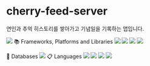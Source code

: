 # cherry-feed-server
연인과 추억 히스토리를 쌓아가고 기념일을 기록하는 앱입니다.





<img src="https://img.shields.io/badge/-Swagger-%23Clojure?style=for-the-badge&logo=swagger&logoColor=white"/>
📚 Frameworks, Platforms and Libraries
<img src="https://img.shields.io/badge/springboot-%236DB33F.svg?style=for-the-badge&logo=springboot&logoColor=white"/>
<img src="https://img.shields.io/badge/spring-%236DB33F.svg?style=for-the-badge&logo=spring&logoColor=white"/>
<img src="https://img.shields.io/badge/springsecurity-6DB33F?style=flat-square&logo=springsecurity&logoColor=white"/>
<img src="https://img.shields.io/badge/JWT-black?style=for-the-badge&logo=JSON%20web%20tokens"/>

💾 Databases
<img src="https://img.shields.io/badge/mysql-%2300f.svg?style=for-the-badge&logo=mysql&logoColor=white"/>
📋 Languages
<img src="https://img.shields.io/badge/java-%23ED8B00.svg?style=for-the-badge&logo=java&logoColor=white"/>
<img src="https://img.shields.io/badge/docker-%230db7ed.svg?style=for-the-badge&logo=docker&logoColor=white"/>
<img src="https://img.shields.io/badge/Gradle-02303A.svg?style=for-the-badge&logo=Gradle&logoColor=white"/>
<img src="https://img.shields.io/badge/Notion-%23000000.svg?style=for-the-badge&logo=notion&logoColor=white"/>
<img src=""/>
<img src=""/>
<img src=""/>
<img src=""/>


